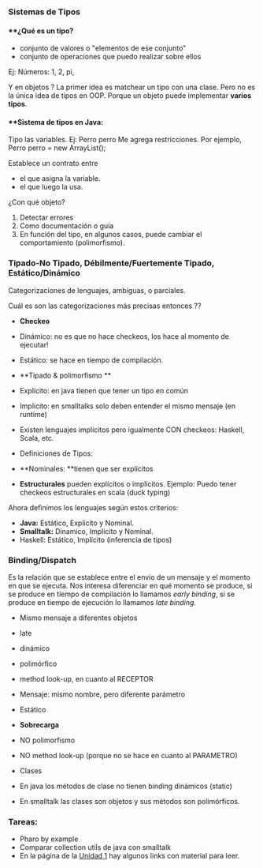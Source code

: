 ### []()Sistemas de Tipos


#### **[]()¿Qué es un tipo?

* conjunto de valores o "elementos de ese conjunto"
* conjunto de operaciones que puedo realizar sobre ellos

Ej: Números: 1, 2, pi,

Y en objetos ?
La primer idea es matchear un tipo con una clase.
Pero no es la única idea de tipos en OOP. Porque un objeto puede implementar **varios tipos**.

#### **[]()Sistema de tipos en Java:
Tipo las variables. Ej: Perro perro
Me agrega restricciones. Por ejemplo, Perro perro = new ArrayList<Object>(); 

Establece un contrato entre

* el que asigna la variable.
* el que luego la usa.

¿Con qué objeto?

1. Detectar errores
1. Como documentación o guía
1. En función del tipo, en algunos casos, puede cambiar el comportamiento (polimorfismo).


### []()Tipado-No Tipado, Débilmente/Fuertemente Tipado, Estático/Dinámico
Categorizaciones de lenguajes, ambiguas, o parciales.

Cuál es son las categorizaciones más precisas entonces ??

* **Checkeo**



 * Dinámico: no es que no hace checkeos, los hace al momento de ejecutar!


 * Estático: se hace en tiempo de compilación.

* **Tipado & polimorfismo
**



 * Explícito: en java tienen que tener un tipo en común
 * Implicito: en smalltalks solo deben entender el mismo mensaje (en runtime)

  * Existen lenguajes implícitos pero igualmente CON checkeos: Haskell, Scala, etc.

* Definiciones de Tipos:

 * **Nominales: **tienen que ser explícitos

 * **Estructurales** pueden explícitos o implícitos.
Ejemplo:
Puedo tener checkeos estructurales en scala (duck typing)

Ahora definimos los lenguajes según estos criterios:

* **Java:** Estático, Explícito y Nominal.
* **Smalltalk:** Dinamico, Implicito y Nominal.
* Haskell: Estático, Implícito (inferencia de tipos)


### []()Binding/Dispatch
Es la relación que se establece entre el envío de un mensaje y el momento en que se ejecuta. Nos interesa diferenciar en qué momento se produce, si se produce en tiempo de compilación lo llamamos *early binding*, si se produce en tiempo de ejecución lo llamamos *late binding*.

* Mismo mensaje a diferentes objetos

 * late
 * dinámico
 * polimórfico
 * method look-up, en cuanto al RECEPTOR

* Mensaje: mismo nombre, pero diferente parámetro

 * Estático
 * **Sobrecarga**

 * NO polimorfismo
 * NO method  look-up (porque no se hace en cuanto al PARAMETRO)
* Clases

 * En java los métodos de clase no tienen binding dinámicos (static)
 * En smalltalk las clases son objetos y sus métodos son polimórficos.


### []()Tareas:

* Pharo by example
* Comparar collection utils de java con smalltalk
* En la página de la [Unidad 1](conceptos-tipos-binding) hay algunos links con material para leer.